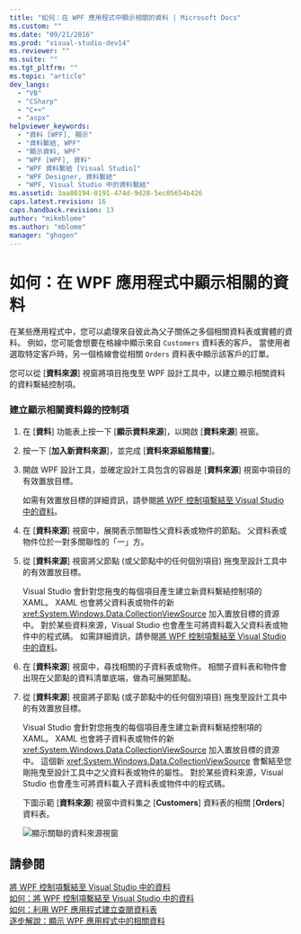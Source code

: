 ```yaml
---
title: "如何：在 WPF 應用程式中顯示相關的資料 | Microsoft Docs"
ms.custom: ""
ms.date: "09/21/2016"
ms.prod: "visual-studio-dev14"
ms.reviewer: ""
ms.suite: ""
ms.tgt_pltfrm: ""
ms.topic: "article"
dev_langs: 
  - "VB"
  - "CSharp"
  - "C++"
  - "aspx"
helpviewer_keywords: 
  - "資料 [WPF], 顯示"
  - "資料繫結, WPF"
  - "顯示資料, WPF"
  - "WPF [WPF], 資料"
  - "WPF 資料繫結 [Visual Studio]"
  - "WPF Designer, 資料繫結"
  - "WPF, Visual Studio 中的資料繫結"
ms.assetid: 3aa80194-0191-474d-9d28-5ec05654b426
caps.latest.revision: 16
caps.handback.revision: 13
author: "mikeblome"
ms.author: "mblome"
manager: "ghogen"
---
```

# 如何：在 WPF 應用程式中顯示相關的資料
在某些應用程式中，您可以處理來自彼此為父子關係之多個相關資料表或實體的資料。  例如，您可能會想要在格線中顯示來自 `Customers` 資料表的客戶。  當使用者選取特定客戶時，另一個格線會從相關 `Orders` 資料表中顯示該客戶的訂單。  
  
 您可以從 \[**資料來源**\] 視窗將項目拖曳至 WPF 設計工具中，以建立顯示相關資料的資料繫結控制項。  
  
### 建立顯示相關資料錄的控制項  
  
1.  在 \[**資料**\] 功能表上按一下 \[**顯示資料來源**\]，以開啟 \[**資料來源**\] 視窗。  
  
2.  按一下 \[**加入新資料來源**\]，並完成 \[**資料來源組態精靈**\]。  
  
3.  開啟 WPF 設計工具，並確定設計工具包含的容器是 \[**資料來源**\] 視窗中項目的有效置放目標。  
  
     如需有效置放目標的詳細資訊，請參閱[將 WPF 控制項繫結至 Visual Studio 中的資料](../data-tools/bind-wpf-controls-to-data-in-visual-studio1.md)。  
  
4.  在 \[**資料來源**\] 視窗中，展開表示關聯性父資料表或物件的節點。  父資料表或物件位於一對多關聯性的「一」方。  
  
5.  從 \[**資料來源**\] 視窗將父節點 \(或父節點中的任何個別項目\) 拖曳至設計工具中的有效置放目標。  
  
     Visual Studio 會針對您拖曳的每個項目產生建立新資料繫結控制項的 XAML。  XAML 也會將父資料表或物件的新 <xref:System.Windows.Data.CollectionViewSource> 加入置放目標的資源中。  對於某些資料來源，Visual Studio 也會產生可將資料載入父資料表或物件中的程式碼。  如需詳細資訊，請參閱[將 WPF 控制項繫結至 Visual Studio 中的資料](../data-tools/bind-wpf-controls-to-data-in-visual-studio1.md)。  
  
6.  在 \[**資料來源**\] 視窗中，尋找相關的子資料表或物件。  相關子資料表和物件會出現在父節點的資料清單底端，做為可展開節點。  
  
7.  從 \[**資料來源**\] 視窗將子節點 \(或子節點中的任何個別項目\) 拖曳至設計工具中的有效置放目標。  
  
     Visual Studio 會針對您拖曳的每個項目產生建立新資料繫結控制項的 XAML。  XAML 也會將子資料表或物件的新 <xref:System.Windows.Data.CollectionViewSource> 加入置放目標的資源中。  這個新 <xref:System.Windows.Data.CollectionViewSource> 會繫結至您剛拖曳至設計工具中之父資料表或物件的屬性。  對於某些資料來源，Visual Studio 也會產生可將資料載入子資料表或物件中的程式碼。  
  
     下圖示範 \[**資料來源**\] 視窗中資料集之 \[**Customers**\] 資料表的相關 \[**Orders**\] 資料表。  
  
     ![顯示關聯的資料來源視窗](../data-tools/media/datasources2.gif "DataSources2")  
  
## 請參閱  
 [將 WPF 控制項繫結至 Visual Studio 中的資料](../data-tools/bind-wpf-controls-to-data-in-visual-studio1.md)   
 [如何：將 WPF 控制項繫結至 Visual Studio 中的資料](../data-tools/bind-wpf-controls-to-data-in-visual-studio2.md)   
 [如何：利用 WPF 應用程式建立查閱資料表](../data-tools/create-lookup-tables-in-wpf-applications.md)   
 [逐步解說：顯示 WPF 應用程式中的相關資料](../data-tools/walkthrough-displaying-related-data-in-a-wpf-application.md)